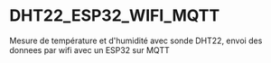 # DHT22_ESP32_WIFI_MQTT
Mesure de température et d'humidité avec sonde DHT22, envoi des donnees par wifi avec un ESP32 sur MQTT
